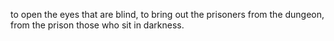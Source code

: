 to open the eyes that are blind, to bring out the prisoners from the dungeon, from the prison those who sit in darkness.
